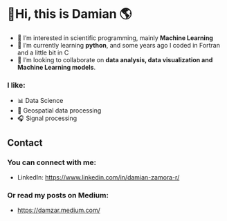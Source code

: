 # 👋**Hi, this is Damian** 🌎
- 👀 I’m interested in scientific programming, mainly **Machine Learning**
- 🌱 I’m currently learning **python**, and some years ago I coded in Fortran and a little bit in C
- 💞️ I’m looking to collaborate on **data analysis, data visualization and Machine Learning models**.

### I like:
- 📊 Data Science
- 📡 Geospatial data processing
- 🎧 Signal processing

## Contact
### You can connect with me:
- LinkedIn: https://www.linkedin.com/in/damian-zamora-r/
### Or read my posts on Medium:
- https://damzar.medium.com/

<!---
DamianZAR/DamianZAR is a ✨ special ✨ repository because its `README.md` (this file) appears on your GitHub profile.
You can click the Preview link to take a look at your changes.
--->
